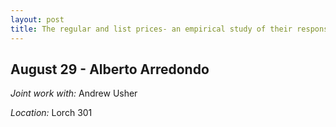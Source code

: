 ```yaml
---
layout: post
title: The regular and list prices- an empirical study of their response to demand shocks
---
```

## August 29 - Alberto Arredondo

*Joint work with:* Andrew Usher

*Location:* Lorch 301



